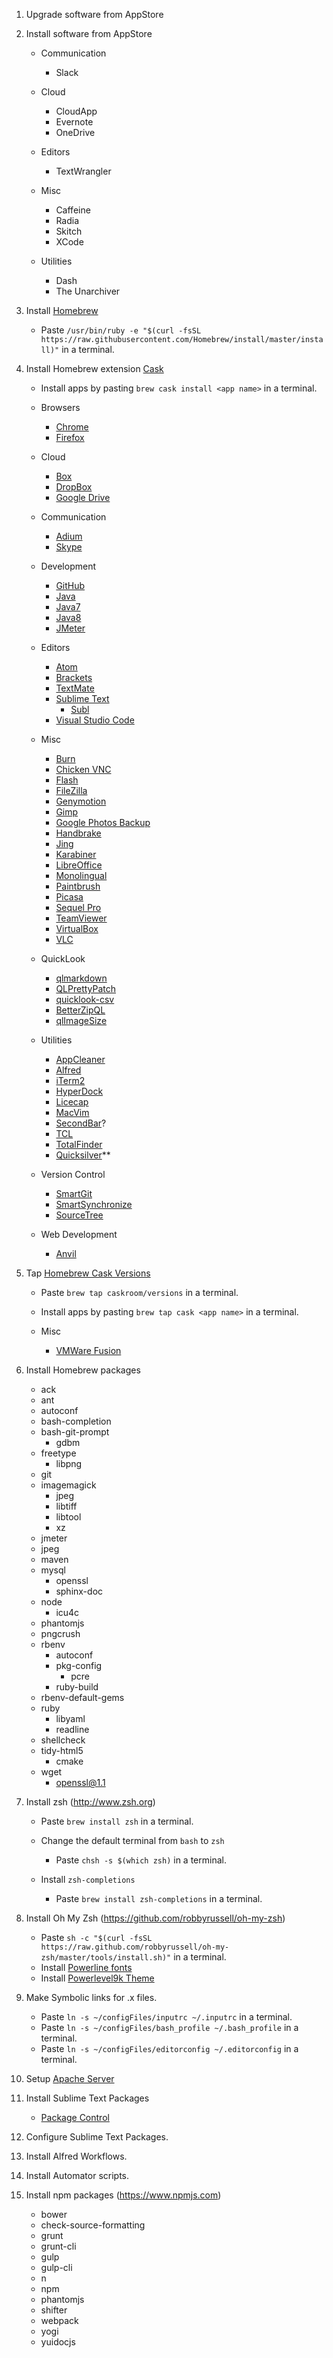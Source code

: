 1. Upgrade software from AppStore
2. Install software from AppStore
	* Communication
		- Slack

	* Cloud
		- CloudApp
		- Evernote
		- OneDrive

	* Editors
		- TextWrangler

	* Misc
		- Caffeine
		- Radia
		- Skitch
		- XCode

	* Utilities
		- Dash
		- The Unarchiver

3. Install [Homebrew](http://brew.sh)
	* Paste `/usr/bin/ruby -e "$(curl -fsSL https://raw.githubusercontent.com/Homebrew/install/master/install)"` in a terminal.

4. Install Homebrew extension [Cask](https://github.com/caskroom/homebrew-cask)
	* Install apps by pasting `brew cask install <app name>` in a terminal.

	* Browsers
		- [Chrome](https://www.google.com/chrome)
		- [Firefox](https://www.mozilla.org)

	* Cloud
		- [Box](https://www.box.com)
		- [DropBox](https://www.dropbox.com)
		- [Google Drive](https://www.google.com/drive)

	* Communication
		- [Adium](https://adium.im)
		- [Skype](http://www.skype.com)

	* Development
		- [GitHub](https://desktop.github.com)
		- [Java](http://www.oracle.com/technetwork/java/javase/downloads/index.html)
		- [Java7](http://www.oracle.com/technetwork/java/javase/downloads/index.html)
		- [Java8](http://www.oracle.com/technetwork/java/javase/downloads/index.html)
		- [JMeter](http://jmeter.apache.org)

	* Editors
		- [Atom](https://github.com/atom/atom)
		- [Brackets](http://brackets.io)
		- [TextMate](https://macromates.com)
		- [Sublime Text](https://www.sublimetext.com)
			+ [Subl](https://github.com/dhoulb/subl)
		- [Visual Studio Code](https://code.visualstudio.com)

	* Misc
		- [Burn](http://burn-osx.sourceforge.net)
		- [Chicken VNC](http://chicken.sourceforge.net)
		- [Flash](http://www.adobe.com/products/flashruntimes.html)
		- [FileZilla](https://filezilla-project.org)
		- [Genymotion](https://www.genymotion.com)
		- [Gimp](https://www.gimp.org)
		- [Google Photos Backup](https://photos.google.com)
		- [Handbrake](https://handbrake.fr)
		- [Jing](https://www.techsmith.com/jing.html)
		- [Karabiner](https://pqrs.org/osx/karabiner)
		- [LibreOffice](https://www.libreoffice.org/download/libreoffice-fresh)
		- [Monolingual](https://ingmarstein.github.io/Monolingual)
		- [Paintbrush](http://paintbrush.sourceforge.net)
		- [Picasa](https://picasa.google.com)
		- [Sequel Pro](http://www.sequelpro.com)
		- [TeamViewer](http://www.teamviewer.com)
		- [VirtualBox](https://www.virtualbox.org)
		- [VLC](http://www.videolan.org)

	* QuickLook
		- [qlmarkdown](https://github.com/toland/qlmarkdown)
		- [QLPrettyPatch](https://github.com/atnan/QLPrettyPatch)
		- [quicklook-csv](https://github.com/p2/quicklook-csv)
		- [BetterZipQL](https://macitbetter.com/BetterZip-Quick-Look-Generator)
		- [qlImageSize](https://github.com/Nyx0uf/qlImageSize)

	* Utilities
		- [AppCleaner](https://freemacsoft.net/appcleaner)
		- [Alfred](https://www.alfredapp.com)
		- [iTerm2](https://www.iterm2.com)
		- [HyperDock](https://bahoom.com/hyperdock)
		- [Licecap](http://www.cockos.com/licecap)
		- [MacVim](https://github.com/macvim-dev/macvim)
		- [SecondBar](http://blog.boastr.net/?p=3)?
		- [TCL](https://tcl.tk)
		- [TotalFinder](http://totalfinder.binaryage.com)
		- [Quicksilver](https://qsapp.com)**

	* Version Control
		- [SmartGit](http://www.syntevo.com/smartgit)
		- [SmartSynchronize](http://www.syntevo.com/smartsynchronize)
		- [SourceTree](https://www.sourcetreeapp.com)

	* Web Development
		- [Anvil](http://anvilformac.com)

5. Tap [Homebrew Cask Versions](https://github.com/caskroom/homebrew-versions)
	* Paste `brew tap caskroom/versions` in a terminal.
	* Install apps by pasting `brew tap cask <app name>` in a terminal.

	* Misc
		- [VMWare Fusion](https://www.vmware.com/products/fusion)

6. Install Homebrew packages
	* ack
	* ant
	* autoconf
	* bash-completion
	* bash-git-prompt
		- gdbm
	* freetype
		- libpng
	* git
	* imagemagick
		- jpeg
		- libtiff
		- libtool
		- xz
	* jmeter
	* jpeg
	* maven
	* mysql
		- openssl
		- sphinx-doc
	* node
		- icu4c
	* phantomjs
	* pngcrush
	* rbenv
		- autoconf
		- pkg-config
			+ pcre
		- ruby-build
	* rbenv-default-gems
	* ruby
		- libyaml
		- readline
	* shellcheck
	* tidy-html5
		- cmake
	* wget
		- openssl@1.1

7. Install zsh (http://www.zsh.org)
	* Paste `brew install zsh` in a terminal.
	* Change the default terminal from `bash` to `zsh`
		- Paste `chsh -s $(which zsh)` in a terminal.

	* Install `zsh-completions`
		- Paste `brew install zsh-completions` in a terminal.

8. Install Oh My Zsh (https://github.com/robbyrussell/oh-my-zsh)
	* Paste `sh -c "$(curl -fsSL https://raw.github.com/robbyrussell/oh-my-zsh/master/tools/install.sh)"` in a terminal.
	* Install [Powerline fonts](https://github.com/powerline/fonts)
	* Install [Powerlevel9k Theme](https://github.com/bhilburn/powerlevel9k)

9. Make Symbolic links for .x files.
	* Paste `ln -s ~/configFiles/inputrc ~/.inputrc` in a terminal.
	* Paste `ln -s ~/configFiles/bash_profile ~/.bash_profile` in a terminal.
	* Paste `ln -s ~/configFiles/editorconfig ~/.editorconfig` in a terminal.

10. Setup [Apache Server](http://coolestguidesontheplanet.com/get-apache-mysql-php-and-phpmyadmin-working-on-osx-10-11-el-capitan)

11. Install Sublime Text Packages
	* [Package Control](https://packagecontrol.io)

12. Configure Sublime Text Packages.

13. Install Alfred Workflows.

14. Install Automator scripts.

15. Install npm packages (https://www.npmjs.com)
	* bower
	* check-source-formatting
	* grunt
	* grunt-cli
	* gulp
	* gulp-cli
	* n
	* npm
	* phantomjs
	* shifter
	* webpack
	* yogi
	* yuidocjs
